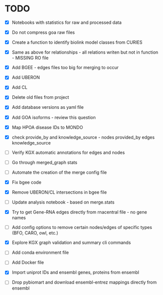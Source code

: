 # TODO

- [x] Notebooks with statistics for raw and processed data
- [x] Do not compress goa raw files
- [x] Create a function to identify biolink model classes from CURIES
- [x] Same as above for relationships - all relations writen but not in function - MISSING RO file
- [x] Add BGEE - edges files too big for merging to occur
- [x] Add UBERON
- [x] Add CL
- [x] Delete old files from project
- [x] Add database versions as yaml file
- [x] Add GOA isoforms - review this question
- [x] Map HPOA disease IDs to MONDO
- [x] check provide_by and knowledge_source - nodes provided_by edges knowledge_source
- [ ] Verify KGX automatic annotations for edges and nodes
- [ ] Go through merged_graph stats
- [ ] Automate the creation of the merge config file
- [x] Fix bgee code 
- [x] Remove UBERON/CL intersections in bgee file
- [ ] Update analysis notebook - based on merge.stats
- [x] Try to get Gene-RNA edges directly from rnacentral file - no gene names
- [ ] Add config options to remove certain nodes/edges of specific types (BFO, CARO, owl, etc.)
- [x] Explore KGX graph validation and summary cli commands
- [ ] Add conda environment file
- [ ] Add Docker file
- [x] Import uniprot IDs and ensembl genes, proteins from ensembl
- [ ] Drop pybiomart and download ensembl-entrez mappings directly from ensembl


